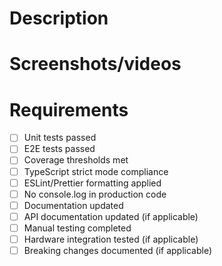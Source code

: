 # Description

# Screenshots/videos

# Requirements

- [ ] Unit tests passed
- [ ] E2E tests passed
- [ ] Coverage thresholds met
- [ ] TypeScript strict mode compliance
- [ ] ESLint/Prettier formatting applied
- [ ] No console.log in production code
- [ ] Documentation updated
- [ ] API documentation updated (if applicable)
- [ ] Manual testing completed
- [ ] Hardware integration tested (if applicable)
- [ ] Breaking changes documented (if applicable)

